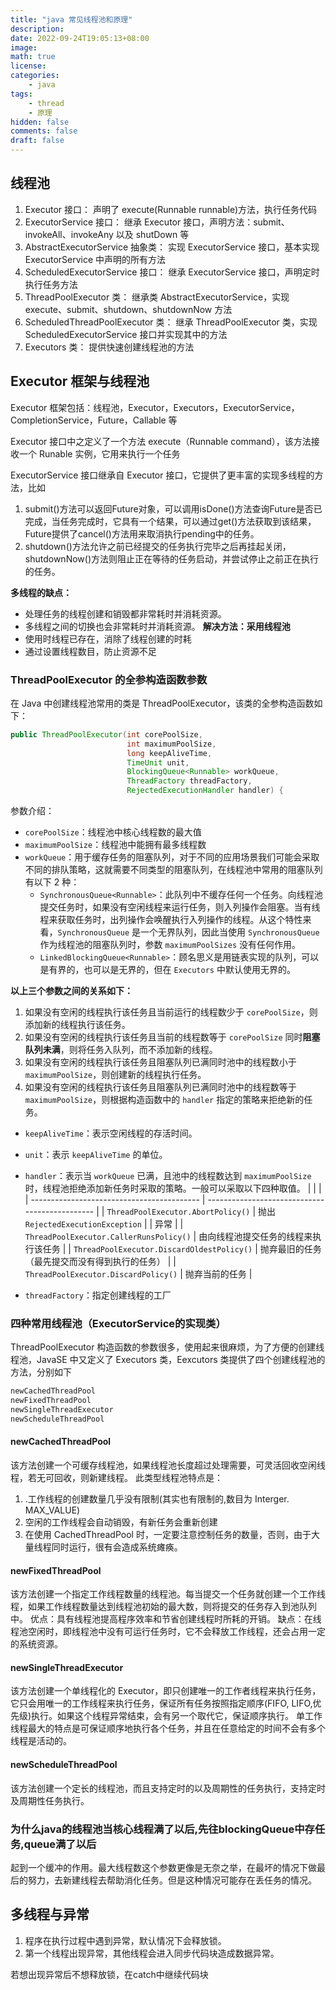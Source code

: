 ```yaml
---
title: "java 常见线程池和原理"
description:
date: 2022-09-24T19:05:13+08:00
image:
math: true
license:
categories:
    - java
tags:
    - thread
    - 原理
hidden: false
comments: false
draft: false
---
```


<a name="Gkm0l"></a>
## 线程池


1. Executor 接口：
声明了 execute(Runnable runnable)方法，执行任务代码
2. ExecutorService 接口：
继承 Executor 接口，声明方法：submit、invokeAll、invokeAny 以及 shutDown 等
3. AbstractExecutorService 抽象类：
实现 ExecutorService 接口，基本实现 ExecutorService 中声明的所有方法
4. ScheduledExecutorService 接口：
继承 ExecutorService 接口，声明定时执行任务方法
5. ThreadPoolExecutor 类：
继承类 AbstractExecutorService，实现 execute、submit、shutdown、shutdownNow 方法
6. ScheduledThreadPoolExecutor 类：
继承 ThreadPoolExecutor 类，实现 ScheduledExecutorService 接口并实现其中的方法
7. Executors 类：
提供快速创建线程池的方法
<a name="39mLI"></a>
## Executor 框架与线程池
Executor 框架包括：线程池，Executor，Executors，ExecutorService，CompletionService，Future，Callable 等

Executor 接口中之定义了一个方法 execute（Runnable command），该方法接收一个 Runable 实例，它用来执行一个任务

ExecutorService 接口继承自 Executor 接口，它提供了更丰富的实现多线程的方法，比如

1. submit()方法可以返回Future对象，可以调用isDone()方法查询Future是否已完成，当任务完成时，它具有一个结果，可以通过get()方法获取到该结果，Future提供了cancel()方法用来取消执行pending中的任务。
2. shutdown()方法允许之前已经提交的任务执行完毕之后再挂起关闭，shutdownNow()方法则阻止正在等待的任务启动，并尝试停止之前正在执行的任务。

**多线程的缺点：**

- 处理任务的线程创建和销毁都非常耗时并消耗资源。
- 多线程之间的切换也会非常耗时并消耗资源。
**解决方法：采用线程池**
- 使用时线程已存在，消除了线程创建的时耗
- 通过设置线程数目，防止资源不足

<a name="UG70w"></a>
### ThreadPoolExecutor 的全参构造函数参数

在 Java 中创建线程池常用的类是 ThreadPoolExecutor，该类的全参构造函数如下：

```java
public ThreadPoolExecutor(int corePoolSize,
                          int maximumPoolSize,
                          long keepAliveTime,
                          TimeUnit unit,
                          BlockingQueue<Runnable> workQueue,
                          ThreadFactory threadFactory,
                          RejectedExecutionHandler handler) {
```

参数介绍：

- `corePoolSize`：线程池中核心线程数的最大值
- `maximumPoolSize`：线程池中能拥有最多线程数
- `workQueue`：用于缓存任务的阻塞队列，对于不同的应用场景我们可能会采取不同的排队策略，这就需要不同类型的阻塞队列，在线程池中常用的阻塞队列有以下 2 种：
   - `SynchronousQueue<Runnable>`：此队列中不缓存任何一个任务。向线程池提交任务时，如果没有空闲线程来运行任务，则入列操作会阻塞。当有线程来获取任务时，出列操作会唤醒执行入列操作的线程。从这个特性来看，`SynchronousQueue` 是一个无界队列，因此当使用 `SynchronousQueue` 作为线程池的阻塞队列时，参数 `maximumPoolSizes` 没有任何作用。
   - `LinkedBlockingQueue<Runnable>`：顾名思义是用链表实现的队列，可以是有界的，也可以是无界的，但在 `Executors` 中默认使用无界的。


**以上三个参数之间的关系如下：**

   1. 如果没有空闲的线程执行该任务且当前运行的线程数少于 `corePoolSize`，则添加新的线程执行该任务。
   2. 如果没有空闲的线程执行该任务且当前的线程数等于 `corePoolSize` 同时**阻塞队列未满**，则将任务入队列，而不添加新的线程。
   3. 如果没有空闲的线程执行该任务且阻塞队列已满同时池中的线程数小于 `maximumPoolSize`，则创建新的线程执行任务。
   4. 如果没有空闲的线程执行该任务且阻塞队列已满同时池中的线程数等于 `maximumPoolSize`，则根据构造函数中的 `handler` 指定的策略来拒绝新的任务。
- `keepAliveTime`：表示空闲线程的存活时间。
- `unit`：表示 `keepAliveTime` 的单位。
- `handler`：表示当 `workQueue` 已满，且池中的线程数达到 `maximumPoolSize` 时，线程池拒绝添加新任务时采取的策略。一般可以采取以下四种取值。
|                                            |                                                |
| ------------------------------------------ | ---------------------------------------------- |
| `ThreadPoolExecutor.AbortPolicy()`         | 抛出 `RejectedExecutionException`              |
| 异常                                       |
| `ThreadPoolExecutor.CallerRunsPolicy()`    | 由向线程池提交任务的线程来执行该任务           |
| `ThreadPoolExecutor.DiscardOldestPolicy()` | 抛弃最旧的任务（最先提交而没有得到执行的任务） |
| `ThreadPoolExecutor.DiscardPolicy()`       | 抛弃当前的任务                                 |

- `threadFactory`：指定创建线程的工厂

<a name="q3i5P"></a>
### 四种常用线程池（ExecutorService的实现类）

ThreadPoolExecutor 构造函数的参数很多，使用起来很麻烦，为了方便的创建线程池，JavaSE 中又定义了 Executors 类，Eexcutors 类提供了四个创建线程池的方法，分别如下

```java
newCachedThreadPool
newFixedThreadPool
newSingleThreadExecutor
newScheduleThreadPool
```

<a name="rn45y"></a>
#### newCachedThreadPool
该方法创建一个可缓存线程池，如果线程池长度超过处理需要，可灵活回收空闲线程，若无可回收，则新建线程。
此类型线程池特点是：

1. .工作线程的创建数量几乎没有限制(其实也有限制的,数目为 Interger. MAX_VALUE)
2. 空闲的工作线程会自动销毁，有新任务会重新创建
3. 在使用 CachedThreadPool 时，一定要注意控制任务的数量，否则，由于大量线程同时运行，很有会造成系统瘫痪。

<a name="Pr0qS"></a>
#### newFixedThreadPool
该方法创建一个指定工作线程数量的线程池。每当提交一个任务就创建一个工作线程，如果工作线程数量达到线程池初始的最大数，则将提交的任务存入到池队列中。
优点：具有线程池提高程序效率和节省创建线程时所耗的开销。
缺点：在线程池空闲时，即线程池中没有可运行任务时，它不会释放工作线程，还会占用一定的系统资源。
<a name="VIvU7"></a>
#### newSingleThreadExecutor
该方法创建一个单线程化的 Executor，即只创建唯一的工作者线程来执行任务，它只会用唯一的工作线程来执行任务，保证所有任务按照指定顺序(FIFO, LIFO,优先级)执行。如果这个线程异常结束，会有另一个取代它，保证顺序执行。
单工作线程最大的特点是可保证顺序地执行各个任务，并且在任意给定的时间不会有多个线程是活动的。
<a name="newScheduleThreadPool"></a>
#### newScheduleThreadPool
该方法创建一个定长的线程池，而且支持定时的以及周期性的任务执行，支持定时及周期性任务执行。

<a name="WtQOa"></a>
### 为什么java的线程池当核心线程满了以后,先往blockingQueue中存任务,queue满了以后
起到一个缓冲的作用。最大线程数这个参数更像是无奈之举，在最坏的情况下做最后的努力，去新建线程去帮助消化任务。但是这种情况可能存在丢任务的情况。
<a name="rlRD8"></a>
## 多线程与异常

1. 程序在执行过程中遇到异常，默认情况下会释放锁。
2. 第一个线程出现异常，其他线程会进入同步代码块造成数据异常。

若想出现异常后不想释放锁，在catch中继续代码块
